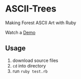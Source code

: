 # ASCII-Trees
Making Forest ASCII Art with Ruby

Watch a [Demo](https://youtu.be/uUhAtMQLLeE)

## Usage
1. download source files
2. `cd` into directory
3. run `ruby test.rb`
